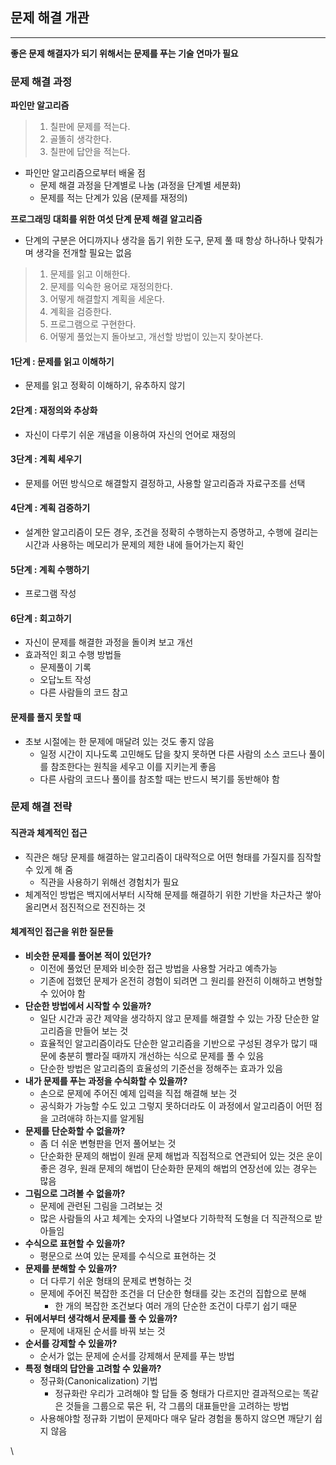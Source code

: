 ## 문제 해결 개관

---

**좋은 문제 해결자가 되기 위해서는 문제를 푸는 기술 연마가 필요**

### 문제 해결 과정

**파인만 알고리즘**

> 1. 칠판에 문제를 적는다.
> 2. 골똘히 생각한다.
> 3. 칠판에 답안을 적는다.

* 파인만 알고리즘으로부터 배울 점
  * 문제 해결 과정을 단계별로 나눔 (과정을 단계별 세분화)
  * 문제를 적는 단계가 있음 (문제를 재정의)

**프로그래밍 대회를 위한 여섯 단계 문제 해결 알고리즘**

 * 단계의 구분은 어디까지나 생각을 돕기 위한 도구, 문제 풀 때 항상 하나하나 맞춰가며 생각을 전개할 필요는 없음

> 1. 문제를 읽고 이해한다. 
> 2. 문제를 익숙한 용어로 재정의한다.
> 3. 어떻게 해결할지 계획을 세운다.
> 4. 계획을 검증한다.
> 5. 프로그램으로 구현한다.
> 6. 어떻게 풀었는지 돌아보고, 개선할 방법이 있는지 찾아본다.


#### 1단계 : 문제를 읽고 이해하기
* 문제를 읽고 정확히 이해하기, 유추하지 않기

#### 2단계 : 재정의와 추상화
* 자신이 다루기 쉬운 개념을 이용하여 자신의 언어로 재정의

#### 3단계 : 계획 세우기
* 문제를 어떤 방식으로 해결할지 결정하고, 사용할 알고리즘과 자료구조를 선택

#### 4단계 : 계획 검증하기
* 설계한 알고리즘이 모든 경우, 조건을 정확히 수행하는지 증명하고, 수행에 걸리는 시간과 사용하는 메모리가 문제의 제한 내에 들어가는지 확인

#### 5단계 : 계획 수행하기
* 프로그램 작성

#### 6단계 : 회고하기
* 자신이 문제를 해결한 과정을 돌이켜 보고 개선
* 효과적인 회고 수행 방법들
  * 문제풀이 기록
  * 오답노트 작성
  * 다른 사람들의 코드 참고

#### 문제를 풀지 못할 때
* 초보 시절에는 한 문제에 매달려 있는 것도 좋지 않음
  * 일정 시간이 지나도록 고민해도 답을 찾지 못하면 다른 사람의 소스 코드나 풀이를 참조한다는 원칙을 세우고 이를 지키는게 좋음
  * 다른 사람의 코드나 풀이를 참조할 때는 반드시 복기를 동반해야 함
  
### 문제 해결 전략

#### 직관과 체계적인 접근

* 직관은 해당 문제를 해결하는 알고리즘이 대략적으로 어떤 형태를 가질지를 짐작할 수 있게 해 줌
  * 직관을 사용하기 위해선 경험치가 필요
* 체계적인 방법은 백지에서부터 시작해 문제를 해결하기 위한 기반을 차근차근 쌓아올리면서 점진적으로 전진하는 것

#### 체계적인 접근을 위한 질문들

* **비슷한 문제를 풀어본 적이 있던가?**
  * 이전에 풀었던 문제와 비슷한 접근 방법을 사용할 거라고 예측가능
  * 기존에 접했던 문제가 온전히 경험이 되려면 그 원리를 완전히 이해하고 변형할 수 있어야 함
* **단순한 방법에서 시작할 수 있을까?**
  * 일단 시간과 공간 제약을 생각하지 않고 문제를 해결할 수 있는 가장 단순한 알고리즘을 만들어 보는 것
  * 효율적인 알고리즘이라도 단순한 알고리즘을 기반으로 구성된 경우가 많기 때문에 충분히 빨라질 때까지 개선하는 식으로 문제를 풀 수 있음
  * 단순한 방법은 알고리즘의 효율성의 기준선을 정해주는 효과가 있음
* **내가 문제를 푸는 과정을 수식화할 수 있을까?**
  * 손으로 문제에 주어진 예제 입력을 직접 해결해 보는 것
  * 공식화가 가능할 수도 있고 그렇지 못하더라도 이 과정에서 알고리즘이 어떤 점을 고려애햐 하는지를 알게됨
* **문제를 단순화할 수 없을까?**
  * 좀 더 쉬운 변형판을 먼저 풀어보는 것
  * 단순화한 문제의 해법이 원래 문제 해법과 직접적으로 연관되어 있는 것은 운이 좋은 경우, 원래 문제의 해법이 단순화한 문제의 해법의 연장선에 있는 경우는 많음
* **그림으로 그려볼 수 없을까?**
  * 문제에 관련된 그림을 그려보는 것
  * 많은 사람들의 사고 체계는 숫자의 나열보다 기하학적 도형을 더 직관적으로 받아들임
* **수식으로 표현할 수 있을까?**
  * 평문으로 쓰여 있는 문제를 수식으로 표현하는 것
* **문제를 분해할 수 있을까?**
  * 더 다루기 쉬운 형태의 문제로 변형하는 것
  * 문제에 주어진 복잡한 조건을 더 단순한 형태를 갖는 조건의 집합으로 분해
    * 한 개의 복잡한 조건보다 여러 개의 단순한 조건이 다루기 쉽기 때문
* **뒤에서부터 생각해서 문제를 풀 수 있을까?**
  * 문제에 내재된 순서를 바꿔 보는 것
* **순서를 강제할 수 있을까?**
  * 순서가 없는 문제에 순서를 강제해서 문제를 푸는 방법
* **특정 형태의 답안을 고려할 수 있을까?**
  * 정규화(Canonicalization) 기법
    * 정규화란 우리가 고려해야 할 답들 중 형태가 다르지만 결과적으로는 똑같은 것들을 그룹으로 묶은 뒤, 각 그룹의 대표들만을 고려하는 방법
  * 사용해야할 정규화 기법이 문제마다 매우 달라 경험을 통하지 않으면 깨닫기 쉽지 않음

\